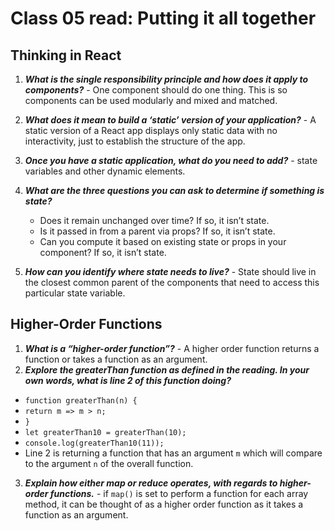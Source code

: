 # Class 05 read: Putting it all together

## Thinking in React

1. **_What is the single responsibility principle and how does it apply to components?_** - One component should do one thing. This is so components can be used modularly and mixed and matched.
2. **_What does it mean to build a ‘static’ version of your application?_** - A static version of a React app displays only static data with no interactivity, just to establish the structure of the app.
3. **_Once you have a static application, what do you need to add?_** - state variables and other dynamic elements.
4. **_What are the three questions you can ask to determine if something is state?_**

   - Does it remain unchanged over time? If so, it isn’t state.
   - Is it passed in from a parent via props? If so, it isn’t state.
   - Can you compute it based on existing state or props in your component? If so, it isn’t state.

5. **_How can you identify where state needs to live?_** - State should live in the closest common parent of the components that need to access this particular state variable.

## Higher-Order Functions

1. **_What is a “higher-order function”?_** - A higher order function returns a function or takes a function as an argument.
2. **_Explore the greaterThan function as defined in the reading. In your own words, what is line 2 of this function doing?_**

- `function greaterThan(n) {`
- `return m => m > n;`
- `}`
- `let greaterThan10 = greaterThan(10);`
- `console.log(greaterThan10(11));`
- Line 2 is returning a function that has an argument `m` which will compare to the argument `n` of the overall function.

3. **_Explain how either map or reduce operates, with regards to higher-order functions._** - if `map()` is set to perform a function for each array method, it can be thought of as a higher order function as it takes a function as an argument.
